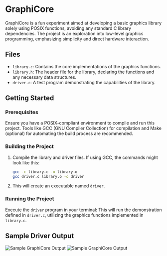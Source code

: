 # GraphiCore
GraphiCore is a fun experiment aimed at developing a basic graphics library solely using POSIX functions, avoiding any standard C library dependencies. The project is an exploration into low-level graphics programming, emphasizing simplicity and direct hardware interaction.

## Files

- `library.c`: Contains the core implementations of the graphics functions.
- `library.h`: The header file for the library, declaring the functions and any necessary data structures.
- `driver.c`: A test program demonstrating the capabilities of the library.

## Getting Started

### Prerequisites

Ensure you have a POSIX-compliant environment to compile and run this project. Tools like GCC (GNU Compiler Collection) for compilation and Make (optional) for automating the build process are recommended.

### Building the Project

1. Compile the library and driver files. If using GCC, the commands might look like this:

   ```bash
   gcc -c library.c -o library.o
   gcc driver.c library.o -o driver

2. This will create an executable named `driver`.

### Running the Project

Execute the `driver` program in your terminal:
This will run the demonstration defined in `driver.c`, utilizing the graphics functions implemented in `library.c`.

## Sample Driver Output
![Sample GraphiCore Output](https://github.com/Wafik20/GraphiCore/blob/master/sample_run1.png)
![Sample GraphiCore Output](https://github.com/Wafik20/GraphiCore/blob/master/sample_run2.png)

